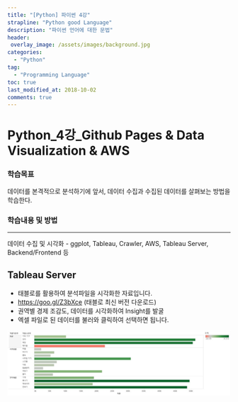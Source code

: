```yaml
---
title: "[Python] 파이썬 4강"
strapline: "Python good Language"
description: "파이썬 언어에 대한 문법"
header:
 overlay_image: /assets/images/background.jpg
categories:
  - "Python"
tag:
  - "Programming Language"
toc: true
last_modified_at: 2018-10-02
comments: true
---
```



# Python_4강_Github Pages & Data Visualization & AWS

### 학습목표

데이터를 본격적으로 분석하기에 앞서, 데이터 수집과 수집된 데이터를 살펴보는 방법을 학습한다.



### 학습내용 및 방법

---
데이터 수집 및 시각화 - ggplot, Tableau, Crawler, AWS, Tableau Server, Backend/Frontend 등



## Tableau Server

- 태블로를 활용하여 분석파일을 시각화한 자료입니다.
- <https://goo.gl/Z3bXce> (태블로 최신 버전 다운로드)
- 권역별 경제 조감도, 데이터를 시각화하여 Insight를 발굴
- 엑셀 파일로 된 데이터를 불러와 클릭하여 선택하면 됩니다.

![1541155352412](/assets/images/4.jpg)
